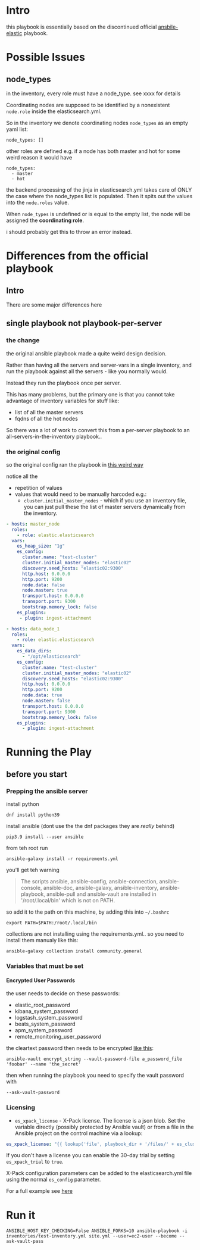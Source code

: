 # Intro

this playbook is essentially based on the discontinued official [ansbile-elastic](https://github.com/elastic/ansible-elasticsearch) playbook.

# Possible Issues

## node_types

in the inventory, every role must have a node_type. see xxxx for details

Coordinating nodes are supposed to be identified by a nonexistent `node.role` inside the elasticsearch.yml. 

So in  the inventory we denote coordinating nodes `node_types` as an empty yaml list:

    node_types: []

other roles are defined e.g. if a node has both master and hot for some weird reason it would have 

    node_types: 
      - master
      - hot

the backend processing of the jinja in elasticsearch.yml takes care of ONLY the case where the node_types list is populated. Then it spits out the values into the `node.roles` value. 

When `node_types` is undefined or is equal to the empty list, the node will be assigned the **coordinating role**.

i should probably get this to throw an error instead.

# Differences from the official playbook

## Intro 

There are some major differences here

## single playbook not playbook-per-server

### the change

the original ansible playbook made a quite weird design decision. 

Rather than having all the servers and server-vars in a single inventory, and run the playbook against all the servers - like you normally would. 

Instead they run the playbook once per server. 

This has many problems, but the primary one is that you cannot take advantage of inventory variables for stuff like: 

- list of all the master servers
- fqdns of all the hot nodes

So there was a lot of work to convert this from a per-server playbook to an all-servers-in-the-inventory playbook..

### the original config

so the original config ran the playbook in [this weird way](https://github.com/elastic/ansible-elasticsearch/blob/af05c6470ef63337deba7009eec6af3ea05e2193/README.md#L256-L293)

notice all the

- repetition of values
- values that would need to be manually harcoded e.g.:
    - `cluster.initial_master_nodes` - which if you use an inventory file, you can just pull these the list of master servers dynamically from the inventory.

```yaml
- hosts: master_node
  roles:
    - role: elastic.elasticsearch
  vars:
    es_heap_size: "1g"
    es_config:
      cluster.name: "test-cluster"
      cluster.initial_master_nodes: "elastic02"
      discovery.seed_hosts: "elastic02:9300"
      http.host: 0.0.0.0
      http.port: 9200
      node.data: false
      node.master: true
      transport.host: 0.0.0.0
      transport.port: 9300
      bootstrap.memory_lock: false
    es_plugins:
     - plugin: ingest-attachment

- hosts: data_node_1
  roles:
    - role: elastic.elasticsearch
  vars:
    es_data_dirs:
      - "/opt/elasticsearch"
    es_config:
      cluster.name: "test-cluster"
      cluster.initial_master_nodes: "elastic02"
      discovery.seed_hosts: "elastic02:9300"
      http.host: 0.0.0.0
      http.port: 9200
      node.data: true
      node.master: false
      transport.host: 0.0.0.0
      transport.port: 9300
      bootstrap.memory_lock: false
    es_plugins:
      - plugin: ingest-attachment
```

# Running the Play

## before you start

### Prepping the ansible server

install python

    dnf install python39

install ansible (dont use the the dnf packages they are _really_ behind)

    pip3.9 install --user ansible

from teh root run

    ansible-galaxy install -r requirements.yml

you'll get teh warning

>The scripts ansible, ansible-config, ansible-connection, ansible-console, ansible-doc, ansible-galaxy, ansible-inventory, ansible-playbook, ansible-pull and ansible-vault are installed in '/root/.local/bin' which is not on PATH.

so add it to the path on this machine, by adding this into `~/.bashrc`

    export PATH=$PATH:/root/.local/bin



collections are not installing using the requirements.yml.. so you need to install them manualy like this: 

    ansible-galaxy collection install community.general

### Variables that must be set

#### Encrypted User Passwords

the user needs to decide on these passwords: 

- elastic_root_password
- kibana_system_password
- logstash_system_password
- beats_system_password
- apm_system_password
- remote_monitoring_user_password

the cleartext password then needs to be encrypted [like this](https://docs.ansible.com/ansible/2.9/user_guide/vault.html#use-encrypt-string-to-create-encrypted-variables-to-embed-in-yaml): 

    ansible-vault encrypt_string --vault-password-file a_password_file 'foobar' --name 'the_secret'

then when running the playbook you need to specify the vault password with

    --ask-vault-password

### Licensing

* ```es_xpack_license``` - X-Pack license. The license is a json blob. Set the variable directly (possibly protected by Ansible vault) or from a file in the Ansible project on the control machine via a lookup:

```yaml
es_xpack_license: "{{ lookup('file', playbook_dir + '/files/' + es_cluster_name + '/license.json') }}"
```

If you don't have a license you can enable the 30-day trial by setting `es_xpack_trial` to `true`.

X-Pack configuration parameters can be added to the elasticsearch.yml file using the normal `es_config` parameter.

For a full example see [here](https://github.com/elastic/ansible-elasticsearch/blob/main/test/integration/xpack-upgrade.yml)

# Run it

    ANSIBLE_HOST_KEY_CHECKING=False ANSIBLE_FORKS=10 ansible-playbook -i inventories/test-inventory.yml site.yml --user=ec2-user --become --ask-vault-pass